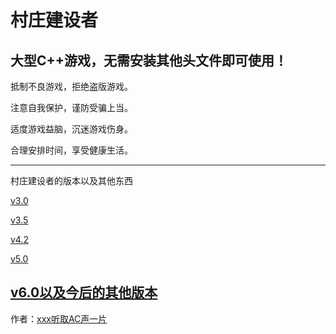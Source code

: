 # 村庄建设者

大型C++游戏，**无需**安装其他头文件即可使用！
-------------------------
抵制不良游戏，拒绝盗版游戏。

注意自我保护，谨防受骗上当。

适度游戏益脑，沉迷游戏伤身。

合理安排时间，享受健康生活。

---------------------------
村庄建设者的版本以及其他东西

[v3.0](https://www.luogu.com.cn/paste/fi7qj6ds)

[v3.5](https://www.luogu.com.cn/paste/i4fmee7i)

[v4.2](https://www.luogu.com.cn/paste/m3f360qs)

[v5.0](https://www.luogu.com.cn/paste/6gnhgtx5)

[v6.0以及今后的其他版本](https://www.luogu.com.cn/paste/cvcfpw69)
---------------------------
作者：[xxx听取AC声一片](https://www.luogu.com.cn/user/252401)
